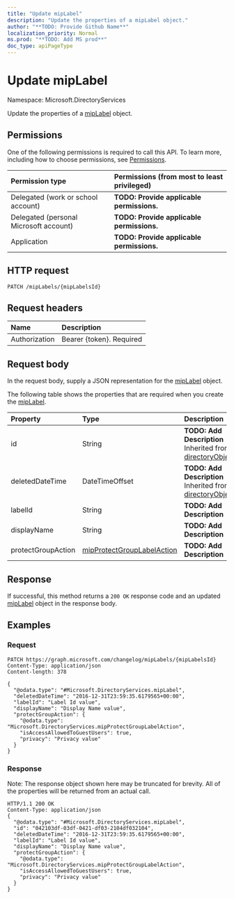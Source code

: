```yaml
---
title: "Update mipLabel"
description: "Update the properties of a mipLabel object."
author: "**TODO: Provide Github Name**"
localization_priority: Normal
ms.prod: "**TODO: Add MS prod**"
doc_type: apiPageType
---
```


# Update mipLabel

Namespace: Microsoft.DirectoryServices

Update the properties of a [mipLabel](../resources/microsoft.directoryservices-miplabel.md) object.

## Permissions
One of the following permissions is required to call this API. To learn more, including how to choose permissions, see [Permissions](/concepts/permissions-reference.md).

|Permission type|Permissions (from most to least privileged)|
|:---|:---|
|Delegated (work or school account)|**TODO: Provide applicable permissions.**|
|Delegated (personal Microsoft account)|**TODO: Provide applicable permissions.**|
|Application|**TODO: Provide applicable permissions.**|

## HTTP request
<!-- {
  "blockType": "ignored"
}
-->
``` http
PATCH /mipLabels/{mipLabelsId}
```

## Request headers
|Name|Description|
|:---|:---|
|Authorization|Bearer {token}. Required|

## Request body
In the request body, supply a JSON representation for the [mipLabel](../resources/microsoft.directoryservices-miplabel.md) object.

The following table shows the properties that are required when you create the [mipLabel](../resources/microsoft.directoryservices-miplabel.md).

|Property|Type|Description|
|:---|:---|:---|
|id|String|**TODO: Add Description** Inherited from [directoryObject](../resources/microsoft.directoryservices-directoryobject.md)|
|deletedDateTime|DateTimeOffset|**TODO: Add Description** Inherited from [directoryObject](../resources/microsoft.directoryservices-directoryobject.md)|
|labelId|String|**TODO: Add Description**|
|displayName|String|**TODO: Add Description**|
|protectGroupAction|[mipProtectGroupLabelAction](../resources/microsoft.directoryservices-mipprotectgrouplabelaction.md)|**TODO: Add Description**|



## Response
If successful, this method returns a `200 OK` response code and an updated [mipLabel](../resources/microsoft.directoryservices-miplabel.md) object in the response body.

## Examples

### Request
<!-- {
  "blockType": "request",
  "name": "update_miplabel"
}
-->
``` http
PATCH https://graph.microsoft.com/changelog/mipLabels/{mipLabelsId}
Content-Type: application/json
Content-length: 378

{
  "@odata.type": "#Microsoft.DirectoryServices.mipLabel",
  "deletedDateTime": "2016-12-31T23:59:35.6179565+00:00",
  "labelId": "Label Id value",
  "displayName": "Display Name value",
  "protectGroupAction": {
    "@odata.type": "Microsoft.DirectoryServices.mipProtectGroupLabelAction",
    "isAccessAllowedToGuestUsers": true,
    "privacy": "Privacy value"
  }
}
```

### Response
Note: The response object shown here may be truncated for brevity. All of the properties will be returned from an actual call.
<!-- {
  "blockType": "response",
  "truncated": true
}
-->
``` http
HTTP/1.1 200 OK
Content-Type: application/json
{
  "@odata.type": "#Microsoft.DirectoryServices.mipLabel",
  "id": "042103df-03df-0421-df03-2104df032104",
  "deletedDateTime": "2016-12-31T23:59:35.6179565+00:00",
  "labelId": "Label Id value",
  "displayName": "Display Name value",
  "protectGroupAction": {
    "@odata.type": "Microsoft.DirectoryServices.mipProtectGroupLabelAction",
    "isAccessAllowedToGuestUsers": true,
    "privacy": "Privacy value"
  }
}
```

